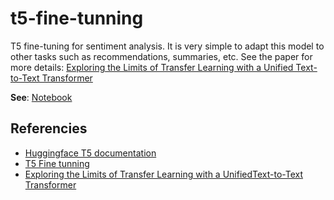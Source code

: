 # t5-fine-tunning
T5 fine-tuning for sentiment analysis. It is very simple to adapt this model to other tasks such as recommendations, summaries, etc. See the paper for more details: [Exploring the Limits of Transfer Learning with a Unified
Text-to-Text Transformer](https://arxiv.org/pdf/1910.10683.pdf)


**See**: [Notebook](https://github.com/adrianmarino/t5-fine-tunning/blob/master/T5_sentiment_analisys.ipynb)


## Referencies

* [Huggingface T5 documentation]([https://huggingface.co/docs/transformers/v4.35.1/en/model_doc/t5#transformers.T5ForConditionalGeneration](https://huggingface.co/docs/transformers/v4.35.1/en/model_doc/t5#t5))
* [T5 Fine tunning](https://colab.research.google.com/github/patil-suraj/exploring-T5/blob/master/t5_fine_tuning.ipynb#scrollTo=SDVQ04fGRb1v)
* [Exploring the Limits of Transfer Learning with a UnifiedText-to-Text Transformer](https://arxiv.org/pdf/1910.10683.pdf)
